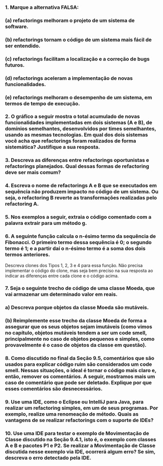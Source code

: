 ### 1. Marque a alternativa FALSA:

### (a) refactorings melhoram o projeto de um sistema de software.
### (b) refactorings tornam o código de um sistema mais fácil de ser entendido.
### (c) refactorings facilitam a localização e a correção de bugs futuros.
### (d) refactorings aceleram a implementação de novas funcionalidades.
### (e) refactorings melhoram o desempenho de um sistema, em termos de tempo de execução.

### 2. O gráfico a seguir mostra o total acumulado de novas funcionalidades implementadas em dois sistemas (A e B), de domínios semelhantes, desenvolvidos por times semelhantes, usando as mesmas tecnologias. Em qual dos dois sistemas você acha que refactorings foram realizados de forma sistemática? Justifique a sua resposta.

### 3. Descreva as diferenças entre refactorings oportunistas e refactorings planejados. Qual dessas formas de refactoring deve ser mais comum?

### 4. Escreva o nome de refactorings A e B que se executados em sequência não produzem impacto no código de um sistema. Ou seja, o refactoring B reverte as transformações realizadas pelo refactoring A.

### 5. Nos exemplos a seguir, extraia o código comentado com a palavra extrair para um método g.

### 6. A seguinte função calcula o n-ésimo termo da sequência de Fibonacci. O primeiro termo dessa sequência é 0; o segundo termo é 1; e a partir daí o n-ésimo termo é a soma dos dois termos anteriores.
Descreva clones dos Tipos 1, 2, 3 e 4 para essa função. Não precisa implementar o código do clone, mas seja bem preciso na sua resposta ao indicar as diferenças entre cada clone e o código acima.

### 7. Seja o seguinte trecho de código de uma classe Moeda, que vai armazenar um determinado valor em reais.
### a) Descreva porque objetos da classe Moeda são mutáveis.
### (b) Reimplemente esse trecho da classe Moeda de forma a assegurar que os seus objetos sejam imutáveis (como vimos no capítulo, objetos mutáveis tendem a ser um code smell, principalmente no caso de objetos pequenos e simples, como provavelmente é o caso de objetos da classe em questão).

### 8. Como discutido no final da Seção 9.5, comentários que são usados para explicar código ruim são considerados um code smell. Nessas situações, o ideal é tornar o código mais claro e, então, remover os comentários. A seguir, mostramos mais um caso de comentário que pode ser deletado. Explique por que esses comentários são desnecessários.

### 9. Use uma IDE, como o Eclipse ou IntelliJ para Java, para realizar um refactoring simples, em um de seus programas. Por exemplo, realize uma renomeação de método. Quais as vantagens de se realizar refactorings com o suporte de IDEs?

### 10. Use uma IDE para testar o exemplo de Movimentação de Classe discutido na Seção 9.4.1, isto é, o exemplo com classes A e B e pacotes P1 e P2. Se realizar a Movimentação de Classe discutida nesse exemplo via IDE, ocorrerá algum erro? Se sim, descreva o erro detectado pela IDE.
